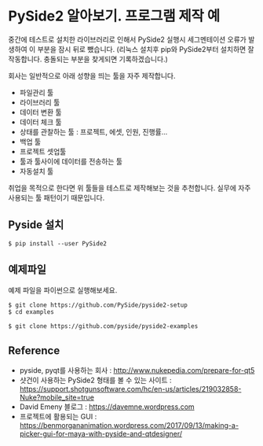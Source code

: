 # PySide2 알아보기. 프로그램 제작 예

중간에 테스트로 설치한 라이브러리로 인해서 PySide2 실행시 세그멘테이션 오류가 발생하여 이 부분을 잠시 뒤로 뺐습니다. (리눅스 설치후 pip와 PySide2부터 설치하면 잘 작동합니다. 충돌되는 부분을 찾게되면 기록하겠습니다.)

회사는 일반적으로 아래 성향을 띄는 툴을 자주 제작합니다.
- 파일관리 툴
- 라이브러리 툴
- 데이터 변환 툴
- 데이터 체크 툴
- 상태를 관찰하는 툴 : 프로젝트, 에셋, 인원, 진행률...
- 백업 툴
- 프로젝트 셋업툴
- 툴과 툴사이에 데이터를 전송하는 툴
- 자동설치 툴

취업을 목적으로 한다면 위 툴들을 테스트로 제작해보는 것을 추천합니다.
실무에 자주 사용되는 툴 패턴이기 때문입니다.

## Pyside 설치

```
$ pip install --user PySide2
```

## 예제파일
예제 파일을 파이썬으로 실행해보세요.

```bash
$ git clone https://github.com/PySide/pyside2-setup
$ cd examples
```

```
$ git clone https://github.com/pyside/pyside2-examples
```

## Reference
- pyside, pyqt를 사용하는 회사 : http://www.nukepedia.com/prepare-for-qt5
- 샷건이 사용하는 PySide2 형태를 볼 수 있는 사이트 : https://support.shotgunsoftware.com/hc/en-us/articles/219032858-Nuke?mobile_site=true
- David Emeny 블로그 : https://davemne.wordpress.com
- 프로젝트에 활용되는 GUI : https://benmorgananimation.wordpress.com/2017/09/13/making-a-picker-gui-for-maya-with-pyside-and-qtdesigner/
